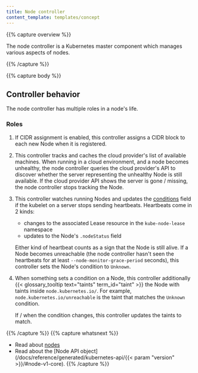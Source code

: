 ```yaml
---
title: Node controller
content_template: templates/concept
---
```


{{% capture overview %}}

The node controller is a Kubernetes master component which manages various
aspects of nodes.

{{% /capture %}}

{{% capture body %}}

## Controller behavior

The node controller has multiple roles in a node's life.

### Roles

1.  If CIDR assignment is enabled, this controller assigns a CIDR block to each
    new Node when it is registered.
2.  This controller tracks and caches the cloud provider's list of available machines.
    When running in a cloud environment, and a node becomes unhealthy, the node
    controller queries the cloud provider's API to discover whether the server
    representing the unhealthy Node is still available. If the cloud provider API
    shows the server is gone / missing, the node controller stops tracking the Node.
3.  This controller watches running Nodes and updates the
    [conditions](/docs/concepts/architecture/nodes/#condition) field if the kubelet on
    a server stops sending heartbeats.
    Heartbeats come in 2 kinds:
    - changes to the associated Lease resource in the `kube-node-lease` namespace
    - updates to the Node's `.nodeStatus` field
    
    Either kind of heartbeat counts as a sign that the Node is still alive.
    If a Node becomes unreachable (the node controller hasn't seen the heartbeats
    for at least `--node-monitor-grace-period` seconds), this controller sets the Node's
    condition to `Unknown`.
4.  When something sets a condition on a Node, this controller additionally
    {{< glossary_tooltip text="taints" term_id="taint" >}} the Node with taints inside
    `node.kubernetes.io/`. For example, `node.kubernetes.io/unreachable` is the taint that
    matches the `Unknown` condition.
    
    If / when the condition changes, this controller updates the taints to match.

{{% /capture %}}
{{% capture whatsnext %}}
* Read about [nodes](/docs/concepts/architecture/nodes/)
* Read about the [Node API object](/docs/reference/generated/kubernetes-api/{{< param "version" >}}/#node-v1-core).
{{% /capture %}}
